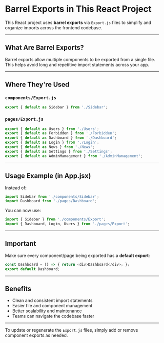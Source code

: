 #  Barrel Exports in This React Project

This React project uses **barrel exports** via `Export.js` files to simplify and organize imports across the frontend codebase.

---

##  What Are Barrel Exports?

Barrel exports allow multiple components to be exported from a single file. This helps avoid long and repetitive import statements across your app.

---

##  Where They're Used

### `components/Export.js`
```js
export { default as Sidebar } from './Sidebar';
```

### `pages/Export.js`
```js
export { default as Users } from './Users';
export { default as Forbidden } from './Forbidden';
export { default as Dashboard } from './Dashboard';
export { default as Login } from './Login';
export { default as News } from './News';
export { default as Settings } from './Settings';
export { default as AdminManagement } from './AdminManagement';
```

---

##  Usage Example (in App.jsx)

Instead of:
```js
import Sidebar from './components/Sidebar';
import Dashboard from './pages/Dashboard';
```

You can now use:
```js
import { Sidebar } from './components/Export';
import { Dashboard, Login, Users } from './pages/Export';
```

---

##  Important

Make sure every component/page being exported has a **default export**:
```js
const Dashboard = () => { return <div>Dashboard</div>; };
export default Dashboard;
```

---

##  Benefits

- Clean and consistent import statements
- Easier file and component management
- Better scalability and maintenance
- Teams can navigate the codebase faster

---

To update or regenerate the `Export.js` files, simply add or remove component exports as needed.
